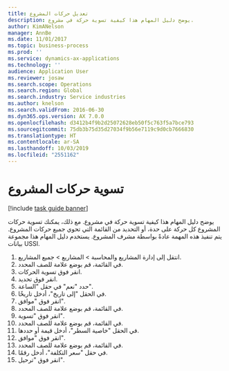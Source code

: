 ```yaml
---
title: تعديل حركات المشروع
description: يوضح دليل المهام هذا كيفية تسوية حركة في مشروع.
author: KimANelson
manager: AnnBe
ms.date: 11/01/2017
ms.topic: business-process
ms.prod: ''
ms.service: dynamics-ax-applications
ms.technology: ''
audience: Application User
ms.reviewer: josaw
ms.search.scope: Operations
ms.search.region: Global
ms.search.industry: Service industries
ms.author: knelson
ms.search.validFrom: 2016-06-30
ms.dyn365.ops.version: AX 7.0.0
ms.openlocfilehash: d3412b4f9b2d25072628eb50f5c763f5a7bce793
ms.sourcegitcommit: 75db3b75d35d27034f9b56e7119c9d0cb7666830
ms.translationtype: HT
ms.contentlocale: ar-SA
ms.lasthandoff: 10/03/2019
ms.locfileid: "2551162"
---
```

# <a name="adjust-project-transactions"></a>تسوية حركات المشروع

[!include [task guide banner](../../includes/task-guide-banner.md)]

يوضح دليل المهام هذا كيفية تسوية حركة في مشروع. مع ذلك، يمكنك تسوية حركات المشروع كل حركة على حدة، أو التحديد من القائمة التي تحوي جميع حركات المشروع. يتم تنفيذ هذه المهمة عادةً بواسطة مشرف المشروع. يستخدم دليل المهام هذا مجموعة بيانات USSI.

1. انتقل إلى إدارة المشاريع والمحاسبة > المشاريع > جميع المشاريع. 
2. في القائمة، قم بوضع علامة للصف المحدد. 
3. انقر فوق تسوية الحركات. 
4. انقر فوق تحديد. 
5. حدد "نعم" في حقل "الساعة". 
6. في الحقل "إلى تاريخ"، أدخل تاريخًا. 
7. انقر فوق "موافق". 
8. في القائمة، قم بوضع علامة للصف المحدد. 
9. انقر فوق "تسوية". 
10. في القائمة، قم بوضع علامة للصف المحدد. 
11. في الحقل "خاصية السطر"، أدخل قيمة أو حددها. 
12. انقر فوق "موافق". 
13. في القائمة، قم بوضع علامة للصف المحدد. 
14. في حقل "سعر التكلفة"، أدخل رقمًا. 
15. انقر فوق "ترحيل". 
